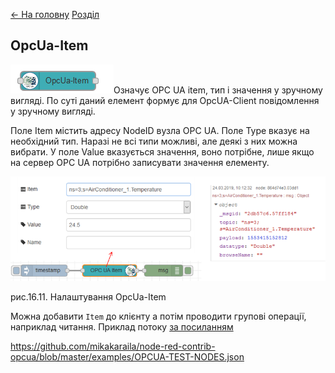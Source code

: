 [<- На головну](../)  [Розділ](README.md)

## OpcUa-Item

![img](media/opcua_item.png)Означує OPC UA item, тип і значення у зручному вигляді. По суті даний елемент формує для OpcUA-Client повідомлення у зручному вигляді. 

Поле Item містить адресу NodeID вузла OPC UA. Поле Type вказує на необхідний тип. Наразі не всі типи можливі, але деякі з них можна вибрати. У поле Value вказується значення, воно потрібне, лише якщо на сервер OPC UA потрібно записувати значення елементу. 

![img](media/16_11.png)

рис.16.11. Налаштування OpcUa-Item

Можна добавити `Item` до клієнту а потім проводити групові операції, наприклад читання. Приклад потоку [за посиланням](https://github.com/mikakaraila/node-red-contrib-opcua/blob/master/examples/OPCUA_READMULTIPLE.json)

https://github.com/mikakaraila/node-red-contrib-opcua/blob/master/examples/OPCUA-TEST-NODES.json